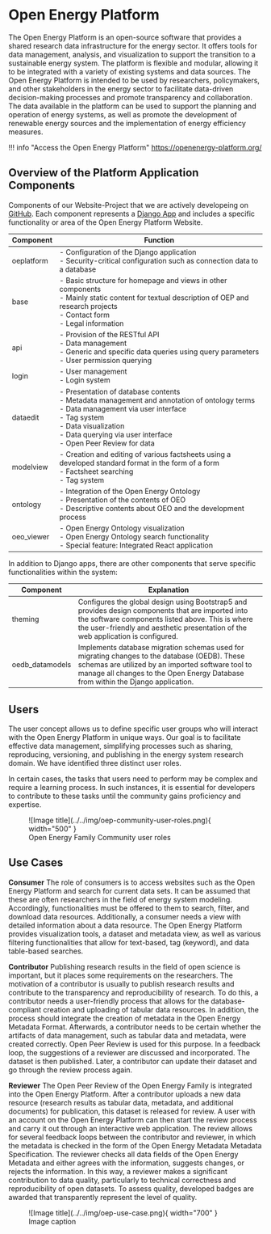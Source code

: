 # Open Energy Platform

The Open Energy Platform is an open-source software that provides a shared research data infrastructure for the energy sector. It offers tools for data management, analysis, and visualization to support the transition to a sustainable energy system. The platform is flexible and modular, allowing it to be integrated with a variety of existing systems and data sources. The Open Energy Platform is intended to be used by researchers, policymakers, and other stakeholders in the energy sector to facilitate data-driven decision-making processes and promote transparency and collaboration. The data available in the platform can be used to support the planning and operation of energy systems, as well as promote the development of renewable energy sources and the implementation of energy efficiency measures.

!!! info "Access the Open Energy Platform"
    <https://openenergy-platform.org/>

## Overview of the Platform Application Components

Components of our Website-Project that we are actively developeing on [GitHub](https://github.com/OpenEnergyPlatform/oeplatform). 
Each component represents a [Django App](https://docs.djangoproject.com/en/4.2/ref/applications/) and includes a specific functionality or area of the Open Energy Platform Website.

| Component  | Function |
|------------|----------|
| oeplatform | - Configuration of the Django application<br>- Security-critical configuration such as connection data to a database |
| base       | - Basic structure for homepage and views in other components<br>- Mainly static content for textual description of OEP and research projects<br>- Contact form<br>- Legal information |
| api        | - Provision of the RESTful API<br>- Data management<br>- Generic and specific data queries using query parameters<br>- User permission querying |
| login      | - User management<br>- Login system |
| dataedit   | - Presentation of database contents<br>- Metadata management and annotation of ontology terms<br>- Data management via user interface<br>- Tag system<br>- Data visualization<br>- Data querying via user interface<br>- Open Peer Review for data |
| modelview  | - Creation and editing of various factsheets using a developed standard format in the form of a form<br>- Factsheet searching<br>- Tag system |
| ontology   | - Integration of the Open Energy Ontology<br>- Presentation of the contents of OEO<br>- Descriptive contents about OEO and the development process |
| oeo_viewer | - Open Energy Ontology visualization<br>- Open Energy Ontology search functionality<br>- Special feature: Integrated React application |

In addition to Django apps, there are other components that serve specific functionalities within the system:

| Component               | Explanation                                                                                                                                                                                                                  |
|-------------------------|----------------------------------------------------------------------------------------------------------------------------------------------------------------------------------------------------------------------------|
| theming                 | Configures the global design using Bootstrap5 and provides design components that are imported into the software components listed above. This is where the user-friendly and aesthetic presentation of the web application is configured.                                |
| oedb_datamodels         | Implements database migration schemas used for migrating changes to the database (OEDB). These schemas are utilized by an imported software tool to manage all changes to the Open Energy Database from within the Django application.                             |


## Users
The user concept allows us to define specific user groups who will interact with the Open Energy Platform in unique ways. Our goal is to facilitate effective data management, simplifying processes such as sharing, reproducing, versioning, and publishing in the energy system research domain. We have identified three distinct user roles.

In certain cases, the tasks that users need to perform may be complex and require a learning process. In such instances, it is essential for developers to contribute to these tasks until the community gains proficiency and expertise.

<figure markdown>
  ![Image title](../../img/oep-community-user-roles.png){ width="500" }
  <figcaption>Open Energy Family Community user roles</figcaption>
</figure>

## Use Cases

**Consumer**
The role of consumers is to access websites such as the Open Energy Platform and search for current data sets. It can be assumed that these are often researchers in the field of energy system modeling. Accordingly, functionalities must be offered to them to search, filter, and download data resources. Additionally, a consumer needs a view with detailed information about a data resource. The Open Energy Platform provides visualization tools, a dataset and metadata view, as well as various filtering functionalities that allow for text-based, tag (keyword), and data table-based searches.

**Contributor**
Publishing research results in the field of open science is important, but it places some requirements on the researchers. The motivation of a contributor is usually to publish research results and contribute to the transparency and reproducibility of research. To do this, a contributor needs a user-friendly process that allows for the database-compliant creation and uploading of tabular data resources. In addition, the process should integrate the creation of metadata in the Open Energy Metadata Format. Afterwards, a contributor needs to be certain whether the artifacts of data management, such as tabular data and metadata, were created correctly. Open Peer Review is used for this purpose. In a feedback loop, the suggestions of a reviewer are discussed and incorporated. The dataset is then published. Later, a contributor can update their dataset and go through the review process again.

**Reviewer**
The Open Peer Review of the Open Energy Family is integrated into the Open Energy Platform. After a contributor uploads a new data resource (research results as tabular data, metadata, and additional documents) for publication, this dataset is released for review. A user with an account on the Open Energy Platform can then start the review process and carry it out through an interactive web application. The review allows for several feedback loops between the contributor and reviewer, in which the metadata is checked in the form of the Open Energy Metadata Metadata Specification. The reviewer checks all data fields of the Open Energy Metadata and either agrees with the information, suggests changes, or rejects the information. In this way, a reviewer makes a significant contribution to data quality, particularly to technical correctness and reproducibility of open datasets. To assess quality, developed badges are awarded that transparently represent the level of quality.

<figure markdown>
  ![Image title](../../img/oep-use-case.png){ width="700" }
  <figcaption>Image caption</figcaption>
</figure>


